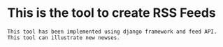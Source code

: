 
# This is the tool to create RSS Feeds

	This tool has been implemented using django framework and feed API. This tool can illustrate new newses.
